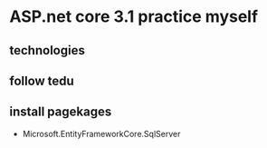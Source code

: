 # ASP.net core 3.1 practice myself
## technologies
## follow tedu
## install pagekages
- Microsoft.EntityFrameworkCore.SqlServer